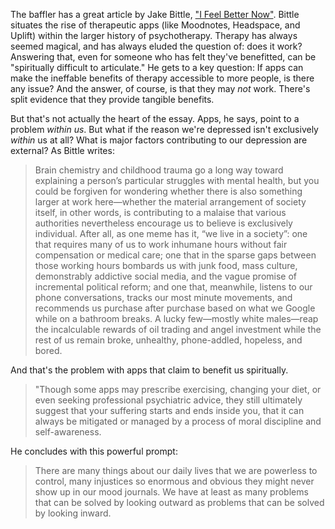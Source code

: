 The baffler has a great article by Jake Bittle, ["I Feel Better Now"](https://thebaffler.com/latest/i-feel-better-now-bittle). Bittle situates the rise of therapeutic apps (like Moodnotes, Headspace, and Uplift) within the larger history of psychotherapy. Therapy has always seemed magical, and has always eluded the question of: does it work? Answering that, even for someone who has felt they've benefitted, can be "spiritually difficult to articulate." He gets to a key question: If apps can make the ineffable benefits of therapy accessible to more people, is there any issue? And the answer, of course, is that they may *not* work. There's split evidence that they provide tangible benefits.

But that's not actually the heart of the essay. Apps, he says, point to a problem *within us*. But what if the reason we're depressed isn't exclusively *within* us at all? What is major factors contributing to our depression are external? As Bittle writes:

> Brain chemistry and childhood trauma go a long way toward explaining a person’s particular struggles with mental health, but you could be forgiven for wondering whether there is also something larger at work here—whether the material arrangement of society itself, in other words, is contributing to a malaise that various authorities nevertheless encourage us to believe is exclusively individual. After all, as one meme has it, “we live in a society”: one that requires many of us to work inhumane hours without fair compensation or medical care; one that in the sparse gaps between those working hours bombards us with junk food, mass culture, demonstrably addictive social media, and the vague promise of incremental political reform; and one that, meanwhile, listens to our phone conversations, tracks our most minute movements, and recommends us purchase after purchase based on what we Google while on a bathroom breaks. A lucky few—mostly white males—reap the incalculable rewards of oil trading and angel investment while the rest of us remain broke, unhealthy, phone-addled, hopeless, and bored.

And that's the problem with apps that claim to benefit us spiritually. 

> "Though some apps may prescribe exercising, changing your diet, or even seeking professional psychiatric advice, they still ultimately suggest that your suffering starts and ends inside you, that it can always be mitigated or managed by a process of moral discipline and self-awareness.

He concludes with this powerful prompt:

> There are many things about our daily lives that we are powerless to control, many injustices so enormous and obvious they might never show up in our mood journals. We have at least as many problems that can be solved by looking outward as problems that can be solved by looking inward.